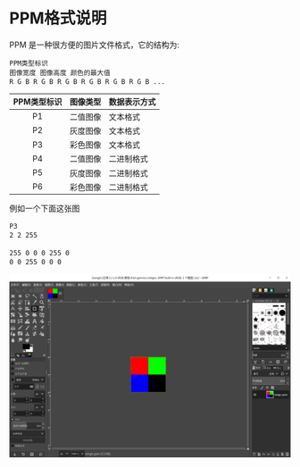 # PPM格式说明

PPM 是一种很方便的图片文件格式，它的结构为:  
```
PPM类型标识
图像宽度 图像高度 颜色的最大值
R G B R G B R G B R G B R G B R G B ...
```

| PPM类型标识 | 图像类型 | 数据表示方式 |
| :-:        | :-      | :-        |
| P1         | 二值图像 | 文本格式    |
| P2         | 灰度图像 | 文本格式    |
| P3         | 彩色图像 | 文本格式    |
| P4         | 二值图像 | 二进制格式  |
| P5         | 灰度图像 | 二进制格式  |
| P6         | 彩色图像 | 二进制格式  |

例如一个下面这张图
```
P3
2 2 255

255 0 0 0 255 0
0 0 255 0 0 0
```

![ppm](https://raw.githubusercontent.com/hubenchang0515/resource/master/PPM/ppm.png)